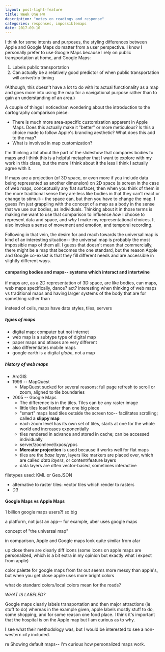 ```yaml
---
layout: post-light-feature
title: Week One HW
description: "notes on readings and response"
categories: responses, impossiblemaps
date: 2017-09-10
---
```

I think for some intents and purposes, the styling differences between Apple and Google Maps do matter from a user perspective. I know I personally prefer to use Google Maps because I rely on public transportation at home, and Google Maps:

1. Labels public transportation
2. Can actually be a relatively good predictor of when public transportation will arrive/trip timing

(Although, this doesn't have a lot to do with its actual functionality as a map and goes more into using the map for a navigational purpose rather than to gain an understanding of an area.)

A couple of things I noticed/am wondering about the introduction to the cartography comparison piece:

* There is much more area-specific customization apparent in Apple Maps. Does this actually make it "better" or more meticulous? Is this a choice made to follow Apple's branding aesthetic? What does this add to the map?
* What is involved in map customization?

I'm thinking a lot about the part of the slideshow that compares bodies to maps and I think this is a helpful metaphor that I want to explore with my work in this class, but the more I think about it the less I think I actually agree with it. 

If maps are a projection (of 3D space, or even more if you include data being represented as another dimension) on 2D space (a screen in the case of web maps, conceptually any flat surface), then when you think of them in the more traditional sense they are less like bodies in that they can't react or change to stimuli-- the space can, but then you have to change the map. I guess I'm just grappling with the concept of a map as a body in the sense that we use our bodies, as individuals. Thinking about it in those terms is making me want to use that comparison to influence *how* I choose to represent data and space, and *why* I make my representational choices. It also invokes a sense of movement and emotion, and temporal recording. 

Following in that vein, the desire for and reach towards the universal map is kind of an interesting situation-- the universal map is probably the most impossible map of them all. I guess that doesn't mean that commercially, there might be a map that becomes the one standard, but the reason Apple and Google co-exsist is that they fill different needs and are accessible in slightly different ways.

#### comparing bodies and maps-- systems which interact and intertwine
if maps are, as a 2D representation of 3D space, are like bodies, can maps, web maps specifically, dance? act? interesting when thinking of web maps vs traditional maps and having larger systems of the body that are for something rather than 

instead of cells, maps have data
styles, tiles, servers

##### types of maps
* digital map: computer but not internet
* web map is a subtype type of digital map
* paper maps and atlases are very different
* also differentiates mobile maps
* google earth is a digital *globe*, not a map

##### history of web maps 
* ArcGIS
* 1996 -- MapQuest
  * MapQuest sucked for several reasons: full page refresh to scroll or zoom, aligned to tile boundaries
* 2005 -- Google Maps
  * The difference is in the tiles. Tiles can be any raster image
  * little tiles load faster than one big piece
  * "smart" maps load tiles outside the screen too-- facilitates scrolling; called a **slippy map**
  * each zoom level has its own set of tiles, starts at one for the whole world and increases exponentially
  * tiles rendered in advance and stored in cache; can be accessed individually
  * server/zoomlevel/xpos/ypos
  * **Mercator projection** is used because it works well for flat maps
  * tiles are the *base layer*, layers like markers are placed over, which are called *data layers*, or content/feature layers
  * data layers are often vector-based, sometimes interactive

filetypes used: KML or GeoJSON

* alternative to raster tiles: vector tiles which render to rasters
* D3

#### Google Maps vs Apple Maps

1 billion google maps users?! so big

a platform, not just an app-- for example, uber uses google maps

concept of "the universal map" 

in comparison, Apple and Google maps look quite similar from afar

up close there are clearly diff icons (some icons on apple maps are personalized, which is a bit extra in my opinion but exactly what i expect from apple) 

color palette for google maps from far out seems more messy than apple's, but when you get close apple uses more bright colors

what do standard colors/local colors mean for the roads?

_WHAT IS LABELED?_

Google maps clearly labels transportation and then major attractions (ie stuff to do) whereas in the example given, apple labels mostly stuff to do, some shopping, and for some reason one food place. I think it's important that the hospital is on the Apple map but I am curious as to why. 

I see what their methodology was, but I would be interested to see a non-western city included.

re Showing default maps-- I'm curious how personalized maps work.

